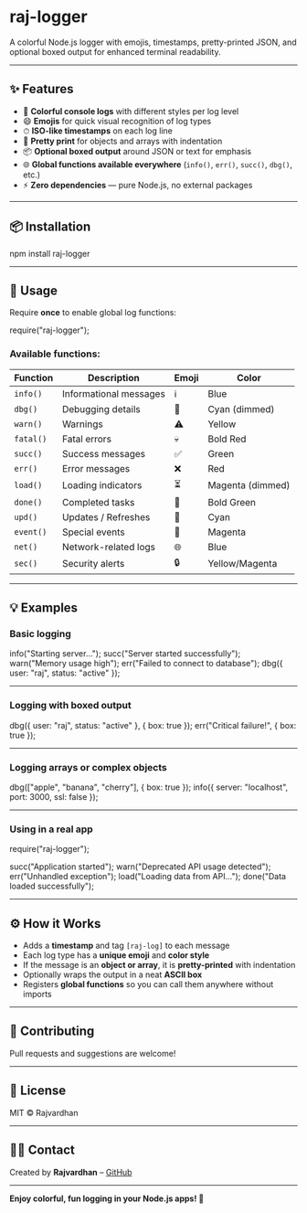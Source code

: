 # raj-logger

A colorful Node.js logger with emojis, timestamps, pretty-printed JSON, and optional boxed output for enhanced terminal readability.

---

## ✨ Features

- 🎨 **Colorful console logs** with different styles per log level  
- 😄 **Emojis** for quick visual recognition of log types  
- ⏱ **ISO-like timestamps** on each log line  
- 📜 **Pretty print** for objects and arrays with indentation  
- 📦 **Optional boxed output** around JSON or text for emphasis  
- 🌐 **Global functions available everywhere** (`info()`, `err()`, `succ()`, `dbg()`, etc.)  
- ⚡ **Zero dependencies** — pure Node.js, no external packages  

---

## 📦 Installation

npm install raj-logger



---

## 🚀 Usage

Require **once** to enable global log functions:

require("raj-logger");



### Available functions:

| Function   | Description                 | Emoji | Color            |
|------------|-----------------------------|-------|------------------|
| `info()`   | Informational messages       | ℹ️     | Blue             |
| `dbg()`    | Debugging details            | 🐞     | Cyan (dimmed)    |
| `warn()`   | Warnings                     | ⚠️     | Yellow           |
| `fatal()`  | Fatal errors                 | 💀     | Bold Red         |
| `succ()`   | Success messages             | ✅     | Green            |
| `err()`    | Error messages               | ❌     | Red              |
| `load()`   | Loading indicators           | ⏳     | Magenta (dimmed) |
| `done()`   | Completed tasks              | 🎯     | Bold Green       |
| `upd()`    | Updates / Refreshes          | 🔄     | Cyan             |
| `event()`  | Special events               | 🎉     | Magenta          |
| `net()`    | Network-related logs         | 🌐     | Blue             |
| `sec()`    | Security alerts              | 🔒     | Yellow/Magenta   |

---

## 💡 Examples

### Basic logging
info("Starting server...");
succ("Server started successfully");
warn("Memory usage high");
err("Failed to connect to database");
dbg({ user: "raj", status: "active" });



---

### Logging with boxed output
dbg({ user: "raj", status: "active" }, { box: true });
err("Critical failure!", { box: true });



---

### Logging arrays or complex objects
dbg(["apple", "banana", "cherry"], { box: true });
info({ server: "localhost", port: 3000, ssl: false });



---

### Using in a real app
require("raj-logger");

succ("Application started");
warn("Deprecated API usage detected");
err("Unhandled exception");
load("Loading data from API...");
done("Data loaded successfully");



---

## ⚙️ How it Works

- Adds a **timestamp** and tag `[raj-log]` to each message  
- Each log type has a **unique emoji** and **color style**  
- If the message is an **object or array**, it is **pretty-printed** with indentation  
- Optionally wraps the output in a neat **ASCII box**  
- Registers **global functions** so you can call them anywhere without imports  

---

## 🤝 Contributing

Pull requests and suggestions are welcome!  

---

## 📜 License

MIT © Rajvardhan  

---

## 👨‍💻 Contact

Created by **Rajvardhan** – [GitHub](https://github.com/rajvardhan1110)
  

---

**Enjoy colorful, fun logging in your Node.js apps! 🎉**